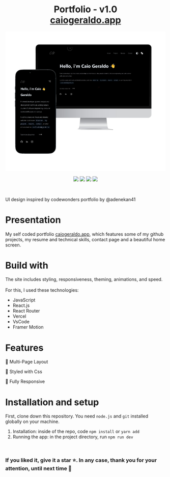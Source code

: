 <div align="center">
  <h1>Portfolio - v1.0 <br /> 
    <a href="https://caiogeraldo.vercel.app">caiogeraldo.app</a>
  </h1>
</div>

<img src="public/media/assets/readme.png" />
<p align="center" float="left">
  <img src="https://forthebadge.com/images/badges/built-with-love.svg" />
  <img src="https://forthebadge.com/images/badges/made-with-javascript.svg" />
  <img src="https://forthebadge.com/images/badges/made-with-typescript.svg" />
  <img src="https://forthebadge.com/images/badges/open-source.svg" />
</p>

<br />
<p>UI design inspired by codewonders portfolio by @adenekan41</p>

<h1>Presentation</h1>
<p>My self coded portfolio <a href="https://caiogeraldo.vercel.app">caiogeraldo.app</a>, which features some of my github projects, my resume and technical skills, contact page and a beautiful home screen.</p>

<h1>Build with</h1>
<p>The site includes styling, responsiveness, theming, animations, and speed. <br /> <br />  For this, I used these technologies:</p>
<ul>
  <li>JavaScript</li>
  <li>React.js</li>
  <li>React Router</li>
  <li>Vercel</li>
  <li>VsCode</li>
  <li>Framer Motion</li>
</ul>

<h1>Features</h1>
<p>📖 Multi-Page Layout</p>
<p>🎨 Styled with Css</p>
<p>📱 Fully Responsive</p>

<h1>Installation and setup</h1>

First, clone down this repository. You need `node.js` and `git` installed globally on your machine.

1. Installation: inside of the repo, code `npm install` or `yarn add`
2. Running the app: in the project directory, run `npm run dev`

<br />
<h3>If you liked it, give it a star ⭐. In any case, thank you for your attention, until next time 👋</h3>

